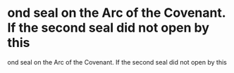 # ond seal on the Arc of the Covenant. If the second seal did not open by this

ond seal on the Arc of the Covenant. If the second seal did not open by this